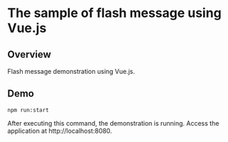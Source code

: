 # The sample of flash message using Vue.js

## Overview
Flash message demonstration using Vue.js.

## Demo

```
npm run:start
```

After executing this command, the demonstration is running.
Access the application at http://localhost:8080.
